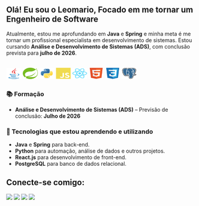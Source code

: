## Olá! Eu sou o Leomario, Focado em me tornar um Engenheiro de Software

Atualmente, estou me aprofundando em **Java** e **Spring** e minha meta é me tornar um profissional especialista em desenvolvimento de sistemas. Estou cursando **Análise e Desenvolvimento de Sistemas (ADS)**, com conclusão prevista para **julho de 2026**.

<div style="display: inline_block"><br>
  <img align="center" alt="Java" height="30" width="40" src="https://raw.githubusercontent.com/devicons/devicon/master/icons/java/java-original.svg">
  <img align="center" alt="Spring" height="30" width="40" src="https://raw.githubusercontent.com/devicons/devicon/master/icons/spring/spring-original.svg">
  <img align="center" alt="Python" height="30" width="40" src="https://raw.githubusercontent.com/devicons/devicon/master/icons/python/python-original.svg">
  <img align="center" alt="Javascript" height="30" width="40" src="https://raw.githubusercontent.com/devicons/devicon/master/icons/javascript/javascript-plain.svg">
  <img align="center" alt="React" height="30" width="40" src="https://raw.githubusercontent.com/devicons/devicon/master/icons/react/react-original.svg">
  <img align="center" alt="HTML" height="30" width="40" src="https://raw.githubusercontent.com/devicons/devicon/master/icons/html5/html5-original.svg">
  <img align="center" alt="CSS" height="30" width="40" src="https://raw.githubusercontent.com/devicons/devicon/master/icons/css3/css3-original.svg">
  <img align="center" alt="PostgreSQL" height="30" width="40" src="https://raw.githubusercontent.com/devicons/devicon/master/icons/postgresql/postgresql-original.svg">
</div>

##

### 📚 Formação
- **Análise e Desenvolvimento de Sistemas (ADS)** – Previsão de conclusão: **Julho de 2026**

### 🔧 Tecnologias que estou aprendendo e utilizando
- **Java** e **Spring** para back-end.
- **Python** para automação, análise de dados e outros projetos.
- **React.js** para desenvolvimento de front-end.
- **PostgreSQL** para banco de dados relacional.

## Conecte-se comigo:

<div>
  <a href="https://www.linkedin.com/in/leomario" target="_blank"><img src="https://img.shields.io/badge/-LinkedIn-%230077B5?style=for-the-badge&logo=linkedin&logoColor=white" target="_blank"></a>
  <a href="mailto:leomario@example.com"><img src="https://img.shields.io/badge/-Gmail-%23333?style=for-the-badge&logo=gmail&logoColor=white" target="_blank"></a>
  <a href="https://github.com/Leomaario" target="_blank"><img src="https://img.shields.io/badge/-GitHub-%23121011?style=for-the-badge&logo=github&logoColor=white" target="_blank"></a>
  <a href="https://www.twitch.tv/leomaario" target="_blank"><img src="https://img.shields.io/badge/Twitch-9146FF?style=for-the-badge&logo=twitch&logoColor=white" target="_blank"></a>
</div>
